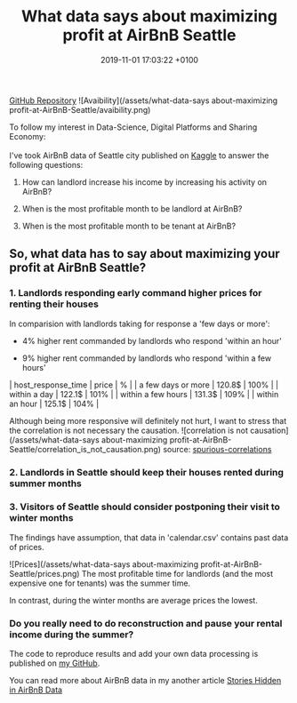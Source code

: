 ﻿---
layout: post
title:  "What data says about maximizing profit at AirBnB Seattle"
date:   2019-11-01 17:03:22 +0100
categories: jekyll update
---
[GitHub Repository](https://github.com/JMarcan/the-most-profitable-months-airnbnb-seattle/)
![Avaibility](/assets/what-data-says about-maximizing profit-at-AirBnB-Seattle/avaibility.png)

To follow my interest in Data-Science, Digital Platforms and Sharing Economy:
<br/><br/>
I've took AirBnB data of Seattle city published on [Kaggle](https://www.kaggle.com/airbnb/seattle/data) to answer the following questions:
1. How can landlord increase his income by increasing his activity on AirBnB?

2. When is the most profitable month to be landlord at AirBnB?

3. When is the most profitable month to be tenant at AirBnB?

## So, what data has to say about maximizing your profit at AirBnB Seattle?

### 1. Landlords responding early command higher prices for renting their houses

In comparision with landlords taking for response a 'few days or more':

- 4% higher rent commanded by landlords who respond 'within an hour'

- 9% higher rent commanded by landlords who respond 'within a few hours'

| host_response_time | price | % |
| a few days or more | 120.8\$ | 100% |
| within a day | 122.1\$ | 101% |
| within a few hours | 131.3\$ | 109% |
| within an hour | 125.1\$ | 104% |

Although being more responsive will definitely not hurt,
I want to stress that the correlation is not necessary the causation. 
![correlation is not causation](/assets/what-data-says about-maximizing profit-at-AirBnB-Seattle/correlation_is_not_causation.png)
source: [spurious-correlations](http://tylervigen.com/spurious-correlations)

### 2. Landlords in Seattle should keep their houses rented during summer months
### 3. Visitors of Seattle should consider postponing their visit to winter months
The findings have assumption, that data in 'calendar.csv' contains past data of prices.

![Prices](/assets/what-data-says about-maximizing profit-at-AirBnB-Seattle/prices.png)
The most profitable time for landlords (and the most expensive one for tenants) was the summer time.

In contrast, during the winter months are average prices the lowest.

### Do you really need to do reconstruction and pause your rental income during the summer?

The code to reproduce results and add your own data processing is published on [my GitHub](https://github.com/JMarcan/stories_hidden_in_airbnb_data).

You can read more about AirBnB data in my another article [Stories Hidden in AirBnB Data](https://jmarcan.github.io/jekyll/update/2020/01/25/Stories-Hidden-In-AirBnB-Data.html)